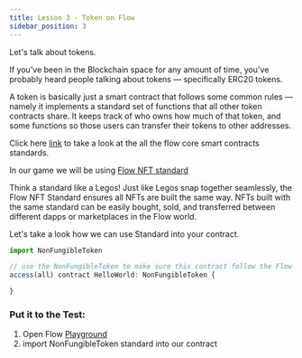 ```yaml
---
title: Lesson 3 - Token on Flow
sidebar_position: 3
---
```


Let's talk about tokens.

If you've been in the Blockchain space for any amount of time, you've probably heard people talking about tokens — specifically ERC20 tokens.

A token is basically just a smart contract that follows some common rules — namely it implements a standard set of functions that all other token contracts share. It keeps track of who owns how much of that token, and some functions so those users can transfer their tokens to other addresses.

Click here [link](https://developers.flow.com/build/core-contracts) to take a look at the all the flow core smart contracts standards.

In our game we will be using [Flow NFT standard](https://developers.flow.com/build/core-contracts/non-fungible-token)

Think a standard like a Legos! Just like Legos snap together seamlessly, the Flow NFT Standard ensures all NFTs are built the same way. NFTs built with the same standard can be easily bought, sold, and transferred between different dapps or marketplaces in the Flow world.

Let's take a look how we can use Standard into your contract.

```jsx
import NonFungibleToken

// use the NonFungibleToken to make sure this contract follow the Flow NFT standard
access(all) contract HelloWorld: NonFungibleToken {

}
```

### **Put it to the Test:**

1. Open Flow [Playground](https://play.flow.com/)
2. import NonFungibleToken standard into our contract

